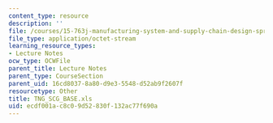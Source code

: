 ```yaml
---
content_type: resource
description: ''
file: /courses/15-763j-manufacturing-system-and-supply-chain-design-spring-2005/ecdf001ac8c09d52830f132ac77f690a_tng_scg_base.xls
file_type: application/octet-stream
learning_resource_types:
- Lecture Notes
ocw_type: OCWFile
parent_title: Lecture Notes
parent_type: CourseSection
parent_uid: 16cd8037-8a80-d9e3-5548-d52ab9f2607f
resourcetype: Other
title: TNG_SCG_BASE.xls
uid: ecdf001a-c8c0-9d52-830f-132ac77f690a
---
```

